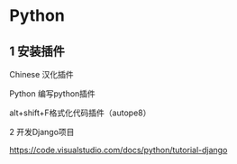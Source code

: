 # Python

## 1 安装插件

Chinese 汉化插件

Python 编写python插件

alt+shift+F格式化代码插件（autope8） 

2 开发Django项目

https://code.visualstudio.com/docs/python/tutorial-django